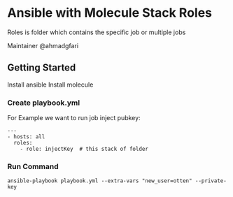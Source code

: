 # Ansible with Molecule Stack Roles
Roles is folder which contains the specific job or multiple jobs

Maintainer @ahmadgfari
## Getting Started
Install ansible
Install molecule

### Create playbook.yml
For Example we want to run job inject pubkey:
```
---
- hosts: all
  roles:
    - role: injectKey  # this stack of folder
```
### Run Command
```ansible-playbook playbook.yml --extra-vars "new_user=otten" --private-key```
